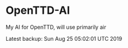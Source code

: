 # OpenTTD-AI
My AI for OpenTTD, will use primarily air

Latest backup: Sun Aug 25 05:02:01 UTC 2019
